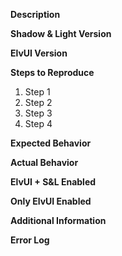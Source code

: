**Description**
<!--- Please give a short description of the issue here -->


**Shadow & Light Version**
<!--- Provide the version number here (the actual number, do not say "latest") -->


**ElvUI Version**
<!--- Provide the version number here (the actual number, do not say "latest") -->


**Steps to Reproduce**
<!--- Provide all the steps necessary to reproduce the problem -->
1. Step 1
2. Step 2
3. Step 3
4. Step 4


**Expected Behavior**
<!--- Tell us what should happen -->


**Actual Behavior**
<!--- Tell us what happens instead -->

**ElvUI + S&L Enabled**
<!--- Please provide information about whether or not you can reproduce it -->
<!--- when ElvUI and Shadow & Light are the only addons enabled -->

**Only ElvUI Enabled**
<!--- Please provide information about whether or not you can reproduce it -->
<!--- when ElvUI is the only addon enabled -->


**Additional Information**
<!--- Please provide any additional information here -->


**Error Log**
<!--- If you received an error then please post it in the empty space below, -->
<!--- so that the error is wrapped in the 3 backquotes (before and after) -->
```

```